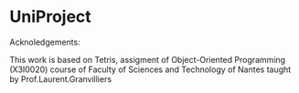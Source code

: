 # UniProject

Acknoledgements:

This work is based on Tetris, assigment of Object-Oriented Programming (X3I0020) course of Faculty of Sciences and Technology of Nantes taught by Prof.Laurent.Granvilliers
